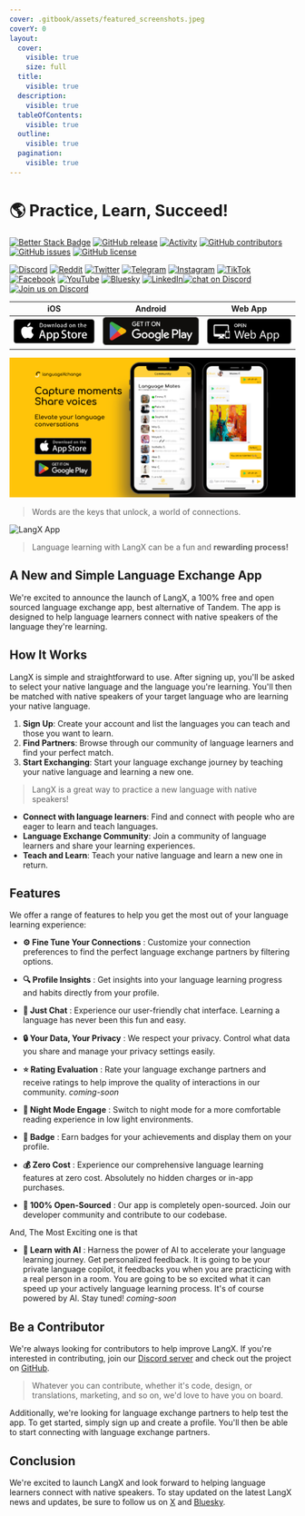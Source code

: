 ```yaml
---
cover: .gitbook/assets/featured_screenshots.jpeg
coverY: 0
layout:
  cover:
    visible: true
    size: full
  title:
    visible: true
  description:
    visible: true
  tableOfContents:
    visible: true
  outline:
    visible: true
  pagination:
    visible: true
---
```


# 🌎 Practice, Learn, Succeed!

[![Better Stack Badge](https://uptime.betterstack.com/status-badges/v1/monitor/vrew.svg)](https://status.langx.io/) [![GitHub release](https://img.shields.io/github/release/langx/langx.svg)](https://github.com/langx/langx/releases) [![Activity](https://img.shields.io/github/commit-activity/m/langx/langx)](https://github.com/badges/langx/langx) [![GitHub contributors](https://img.shields.io/github/contributors/langx/langx.svg)](https://github.com/langx/langx/graphs/contributors) [![GitHub issues](https://img.shields.io/github/issues/langx/langx.svg)](https://github.com/langx/langx/issues) [![GitHub license](https://img.shields.io/github/license/langx/langx.svg)](https://github.com/langx/langx/blob/main/LICENSE)

[![Discord](https://img.shields.io/badge/-Discord-blue?style=flat&logo=discord&logoColor=white)](https://discord.com/invite/2D3jW2YDgS) [![Reddit](https://img.shields.io/badge/-Reddit-FF5700?style=flat&logo=reddit&logoColor=white)](https://reddit.com/r/langx) [![Twitter](https://img.shields.io/badge/-Twitter-1DA1F2?style=flat&logo=twitter&logoColor=white)](https://x.com/languageXapp) [![Telegram](https://img.shields.io/badge/-Telegram-2CA5E0?style=flat&logo=telegram&logoColor=white)](https://t.me/langxapp) [![Instagram](https://img.shields.io/badge/-Instagram-E4405F?style=flat&logo=instagram&logoColor=white)](https://instagram.com/langxapp) [![TikTok](https://img.shields.io/badge/-TikTok-000000?style=flat&logo=tiktok&logoColor=white)](https://tiktok.com/@langxapp) [![Facebook](https://img.shields.io/badge/-Facebook-1877F2?style=flat&logo=facebook&logoColor=white)](https://www.facebook.com/langxapp) [![YouTube](https://img.shields.io/badge/-YouTube-FF0000?style=flat&logo=youtube&logoColor=white)](https://www.youtube.com/@langxapp) [![Bluesky](https://img.shields.io/badge/-Bluesky-1DA1F2?style=flat&logo=bluesky&logoColor=white)](https://bsky.app/profile/langx.io) [![LinkedIn](https://img.shields.io/badge/-LinkedIn-0077B5?style=flat&logo=linkedin&logoColor=white)](https://www.linkedin.com/products/new-chapter-technology-limited-liability-company-languagexchange-practice-learn-succeed/)[![chat on Discord](https://img.shields.io/discord/1211339989967970375?logo=discord)](https://discord.com/invite/2D3jW2YDgS) [![Join us on Discord](https://dcbadge.vercel.app/api/server/2D3jW2YDgS?style=flat)](https://discord.com/invite/2D3jW2YDgS)

|                                      iOS                                       |                                                 Android                                                  |                   Web App                   |
| :----------------------------------------------------------------------------: | :------------------------------------------------------------------------------------------------------: | :-----------------------------------------: |
| [![](assets/ios.png)](https://apps.apple.com/app/languagexchange/id6474187141) | [![](assets/android.png)](https://play.google.com/store/apps/details?id=tech.newchapter.languageXchange) | [![](assets/pwa.png)](https://app.langx.io) |

![Start Today Practice, Learn, Succeed with Langx](assets/featured-image.png)

> Words are the keys that unlock, a world of connections.

![LangX App](assets/homepage-app.gif)

> Language learning with LangX can be a fun and **rewarding process!**

## A New and Simple Language Exchange App

We're excited to announce the launch of LangX, a 100% free and open sourced language exchange app, best alternative of Tandem. The app is designed to help language learners connect with native speakers of the language they're learning.

## How It Works

LangX is simple and straightforward to use. After signing up, you'll be asked to select your native language and the language you're learning. You'll then be matched with native speakers of your target language who are learning your native language.

1. **Sign Up**: Create your account and list the languages you can teach and those you want to learn.
2. **Find Partners**: Browse through our community of language learners and find your perfect match.
3. **Start Exchanging**: Start your language exchange journey by teaching your native language and learning a new one.

> LangX is a great way to practice a new language with native speakers!

- **Connect with language learners**: Find and connect with people who are eager to learn and teach languages.
- **Language Exchange Community**: Join a community of language learners and share your learning experiences.
- **Teach and Learn**: Teach your native language and learn a new one in return.

## Features

We offer a range of features to help you get the most out of your language learning experience:

- **⚙️ Fine Tune Your Connections** : Customize your connection preferences to find the perfect language exchange partners by filtering options.

- **🔍 Profile Insights** : Get insights into your language learning progress and habits directly from your profile.

- **💬 Just Chat** : Experience our user-friendly chat interface. Learning a language has never been this fun and easy.

- **🔒 Your Data, Your Privacy** : We respect your privacy. Control what data you share and manage your privacy settings easily.

- **⭐ Rating Evaluation** : Rate your language exchange partners and receive ratings to help improve the quality of interactions in our community. _coming-soon_

- **🌙 Night Mode Engage** : Switch to night mode for a more comfortable reading experience in low light environments.

- **🏅 Badge** : Earn badges for your achievements and display them on your profile.

- **💰 Zero Cost** : Experience our comprehensive language learning features at zero cost. Absolutely no hidden charges or in-app purchases.

- **📖 100% Open-Sourced** : Our app is completely open-sourced. Join our developer community and contribute to our codebase.

And, The Most Exciting one is that

- **🤖 Learn with AI** : Harness the power of AI to accelerate your language learning journey. Get personalized feedback. It is going to be your private language copilot, it feedbacks you when you are practicing with a real person in a room. You are going to be so excited what it can speed up your actively language learning process. It's of course powered by AI. Stay tuned! _coming-soon_

## Be a Contributor

We're always looking for contributors to help improve LangX. If you're interested in contributing, join our <a href="https://discord.gg/CpDZ3kg2rJ" target="_blank">Discord server</a> and check out the project on <a href="https://github.com/langx/langx" target="_blank">GitHub</a>.

> Whatever you can contribute, whether it's code, design, or translations, marketing, and so on, we'd love to have you on board.

Additionally, we're looking for language exchange partners to help test the app. To get started, simply sign up and create a profile. You'll then be able to start connecting with language exchange partners.

## Conclusion

We're excited to launch LangX and look forward to helping language learners connect with native speakers. To stay updated on the latest LangX news and updates, be sure to follow us on [X](https://x.com/langx_app) and [Bluesky](https://bsky.app/profile/langx.io).
